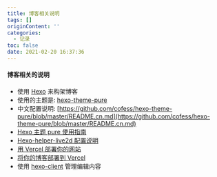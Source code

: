 ```yaml
---
title: 博客相关说明
tags: []
originContent: ''
categories:
  - 记录
toc: false
date: 2021-02-20 16:37:36
---
```


#### 博客相关的说明

- 使用 [Hexo](https://hexo.io/zh-cn/) 来构架博客
- 使用的主题是: [hexo-theme-pure](https://github.com/cofess/hexo-theme-pure)
- 中文配置说明: [https://github.com/cofess/hexo-theme-pure/blob/master/README.cn.md](https://github.com/cofess/hexo-theme-pure/blob/master/README.cn.md)
- [Hexo 主题 pure 使用指南](https://blog.plcent.com/2019/11/05/hexo-theme-pure/index.html)
- [Hexo-helper-live2d 配置说明](https://github.com/xiazeyu/live2d-widget-models)
- [用 Vercel 部署你的网站](https://sspai.com/post/63028)
- [将你的博客部署到 Vercel](https://snow.js.org/hexo-vercel/)
- 使用 [hexo-client](https://github.com/gaoyoubo/hexo-client) 管理编辑内容

